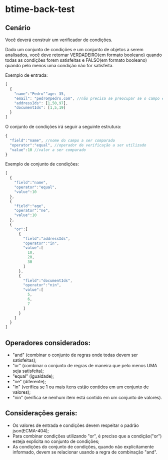 # btime-back-test
## Cenário
Você deverá construir um verificador de condições.

Dado um conjunto de condições e um conjunto de objetos a serem analisados, você deve retornar VERDADEIRO(em formato booleano) quando todas as condições forem satisfeitas e FALSO(em formato booleano) quando pelo menos uma condição não for satisfeita.

Exemplo de entrada:
```javascript 
[
  { 
    "name":"Pedro""age: 35,
    "email": "pedro@pedro.com", //não precisa se preocupar se o campo email estará no formato correto
    "addressIds": [1,50,97],
    "documentIds": [1,5,19]
  }
]
```
O conjunto de condições irá seguir a seguinte estrutura:
```javascript 
{
  "field":"name", //nome do campo a ser comparado
  "operator":"equal", //operador de verificação a ser utilizado
  "value":10 //valor a ser comparado
}
```
Exemplo de conjunto de condições:
```javascript 
[
  {
    "field":"name",
    "operator":"equal",
    "value":10
  },
  {
    "field":"age",
    "operator":"ne",
    "value":10
  },
  {
    "or":[
      {
        "field":"addressIds",
        "operator":"in",
        "value":[
          10,
          20,
          30
        ]
      },
      {
        "field":"documentIds",
        "operator":"nin",
        "value":[
          5,
          6,
          7
        ]
      }
    ]
  }
]
```
## Operadores considerados:
 - "and" (combinar o conjunto de regras onde todas devem ser satisfeitas);
 - "or" (combinar o conjunto de regras de maneira que pelo menos UMA seja satisfeita);
 - "equal" (igualdade);
 - "ne" (diferente);
 - "in" (verifica se 1 ou mais itens estão contidos em um conjunto de valores);
 - "nin" (verifica se nenhum item está contido em um conjunto de valores).

## Considerações gerais:
 - Os valores de entrada e condições devem respeitar o padrão json(ECMA-404);
 - Para combinar condições utilizando "or", é preciso que a condição("or") esteja explícita no conjunto de condições;
 - As condições do conjunto de condições, quando não explicitamente informado, devem se relacionar usando a regra de combinação "and".
